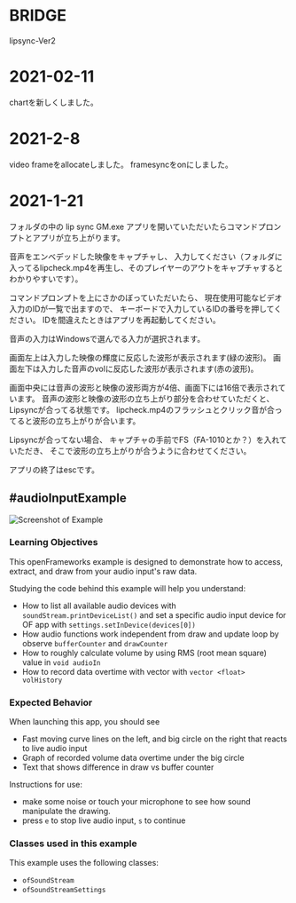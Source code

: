 # BRIDGE　
lipsync-Ver2

# 2021-02-11
chartを新しくしました。

# 2021-2-8
video frameをallocateしました。
framesyncをonにしました。

# 2021-1-21
フォルダの中の
lip sync GM.exe
アプリを開いていただいたらコマンドプロンプトとアプリが立ち上がります。

音声をエンベデッドした映像をキャプチャし、
入力してください（フォルダに入ってるlipcheck.mp4を再生し、そのプレイヤーのアウトをキャプチャするとわかりやすいです）。

コマンドプロンプトを上にさかのぼっていただいたら、
現在使用可能なビデオ入力のIDが一覧で出ますので、
キーボードで入力しているIDの番号を押してください。
IDを間違えたときはアプリを再起動してください。

音声の入力はWindowsで選んでる入力が選択されます。

画面左上は入力した映像の輝度に反応した波形が表示されます(緑の波形)。
画面左下は入力した音声のvolに反応した波形が表示されます(赤の波形)。

画面中央には音声の波形と映像の波形両方が4倍、画面下には16倍で表示されています。
音声の波形と映像の波形の立ち上がり部分を合わせていただくと、
Lipsyncが合ってる状態です。
lipcheck.mp4のフラッシュとクリック音が合ってると波形の立ち上がりが合います。


Lipsyncが合ってない場合、
キャプチャの手前でFS（FA-1010とか？）を入れていただき、
そこで波形の立ち上がりが合うように合わせてください。

アプリの終了はescです。

#audioInputExample
--
![Screenshot of Example](audioInputExample.gif)

### Learning Objectives

This openFrameworks example is designed to demonstrate how to access, extract, and draw from your audio input's raw data.

Studying the code behind this example will help you understand:

* How to list all available audio devices with `soundStream.printDeviceList()` and set a specific audio input device for OF app with `settings.setInDevice(devices[0])`
* How audio functions work independent from draw and update loop by observe `bufferCounter` and `drawCounter`
* How to roughly calculate volume by using RMS (root mean square) value in `void audioIn`
* How to record data overtime with vector with `vector <float> volHistory`


### Expected Behavior

When launching this app, you should see

* Fast moving curve lines on the left, and big circle on the right that reacts to live audio input
* Graph of recorded volume data overtime under the big circle
* Text that shows difference in draw vs buffer counter

Instructions for use:

* make some noise or touch your microphone to see how sound manipulate the drawing.
* press `e` to stop live audio input, `s` to continue




### Classes used in this example

This example uses the following classes:

* ``ofSoundStream``
* ``ofSoundStreamSettings``

